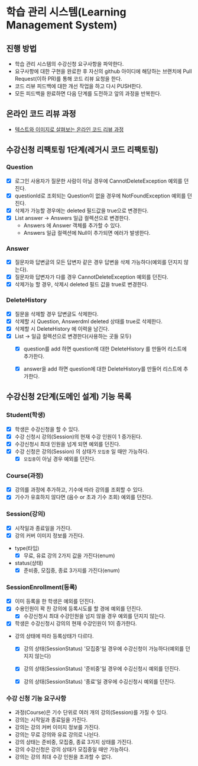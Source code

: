 # 학습 관리 시스템(Learning Management System)
## 진행 방법
* 학습 관리 시스템의 수강신청 요구사항을 파악한다.
* 요구사항에 대한 구현을 완료한 후 자신의 github 아이디에 해당하는 브랜치에 Pull Request(이하 PR)를 통해 코드 리뷰 요청을 한다.
* 코드 리뷰 피드백에 대한 개선 작업을 하고 다시 PUSH한다.
* 모든 피드백을 완료하면 다음 단계를 도전하고 앞의 과정을 반복한다.

## 온라인 코드 리뷰 과정
* [텍스트와 이미지로 살펴보는 온라인 코드 리뷰 과정](https://github.com/next-step/nextstep-docs/tree/master/codereview)

## 수강신청 리팩토링 1단계(레거시 코드 리팩토링)
### Question
  - [x] 로그인 사용자가 질문한 사람이 아닐 경우에 CannotDeleteException 예외를 던진다.
  - [x] questionId로 조회되는 Question이 없을 경우에 NotFoundException 예외를 던진다.
  - [x] 삭제가 가능할 경우에는 deleted 필드값을 true으로 변경한다.
  - [x] List<Answer> answer -> Answers 일급 컬렉션으로 변경한다.
    - Answers 에 Answer 객체를 추가할 수 있다.
    - Answers 일급 컬렉션에 Null이 추가되면 에러가 발생한다. 

### Answer
  - [x] 질문자와 답변글의 모든 답변자 같은 경우 답변을 삭제 가능하다(예외를 던지지 않는다).
  - [x] 질문자와 답변자가 다를 경우 CannotDeleteException 예외를 던진다. 
  - [x] 삭제가능 할 경우, 삭제시 deleted 필드 값을 true로 변경한다.

### DeleteHistory  
  - [x] 질문을 삭제할 경우 답변글도 삭제한다.
  - [x] 삭제할 시 Question, Answerdml deleted 상태를 true로 삭제한다.
  - [x] 삭제할 시 DeleteHistory 에 이력을 남긴다.
  - [x] List<DelieteHistory> -> 일급 컬렉션으로 변경한다(사용하는 곳들 모두)
    - [x] question를 add 하면 question에 대한 DeleteHistory 를 만들어 리스트에 추가한다.
    - [x] answer을 add 하면 question에 대한 DeleteHistory를 만들어 리스트에 추가한다.


## 수강신청 2단계(도메인 설계) 기능 목록
### Student(학생)
- [x] 학생은 수강신청을 할 수 있다.
- [x] 수강 신청시 강의(Session)의 현재 수강 인원이 1 증가된다.
- [x] 수강신청시 최대 인원을 넘게 되면 예외를 던진다.
- [x] 수강 신청은 강의(Session) 의 상태가 `모집중` 일 때만 가능하다.
    - [x] `모집중`이 아닐 경우 예외를 던진다.

### Course(과정)
- [x] 강의를 과정에 추가하고, 기수에 따라 강의를 조회할 수 있다.
- [x] 기수가 유효하지 않다면 (음수 or 초과 기수 조회) 예외를 던진다.

### Session(강의)
- [x] 시작일과 종료일을 가진다.
- [x] 강의 커버 이미지 정보를 가진다.
- type(타입)
    - [x] 무료, 유료 강의 2가지 값을 가진다(enum)
- status(상태)
    - [x] 준비중, 모집중, 종료 3가지를 가진다(enum)

### SessionEnrollment(등록)
- [x] 이미 등록을 한 학생은 예외를 던진다.
- [x] 수용인원이 꽉 찬 강의에 등록시도를 할 경에 예외를 던진다.
    - [x] 수강신청시 최대 수강인원을 넘지 않을 경우 예외를 던지지 않는다.
- [x] 학생은 수강신청시 강의의 현재 수강인원이 1이 증가한다.
- 강의 상태에 따라 등록상태가 다르다.
    - [x] 강의 상태(SessionStatus) '모집중'일 경우에 수강신청이 가능하다(예외를 던지지 않는다)
    - [x] 강의 상태(SessionStatus) '준비중'일 경우에 수깅신청시 예외를 던진다.
    - [x] 강의 상태(SessionStatus) '종료'일 경우에 수깅신청시 예외를 던진다.


### 수강 신청 기능 요구사항
- 과정(Course)은 기수 단위로 여러 개의 강의(Session)를 가질 수 있다.
- 강의는 시작일과 종료일을 가진다.
- 강의는 강의 커버 이미지 정보를 가진다.
- 강의는 무료 강의와 유료 강의로 나뉜다.
- 강의 상태는 준비중, 모집중, 종료 3가지 상태를 가진다.
- 강의 수강신청은 강의 상태가 모집중일 때만 가능하다.
- 강의는 강의 최대 수강 인원을 초과할 수 없다. 